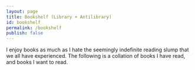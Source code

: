 ```yaml
---
layout: page
title: Bookshelf (Library + Antilibrary)
id: bookshelf
permalink: /bookshelf
publish: false
---
```


I enjoy books as much as I hate the seemingly indefinite reading slump that we all have experienced. The following is a collation of books I have read, and books I want to read.

